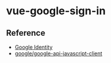 # vue-google-sign-in

## Reference

-   [Google Identity](https://developers.google.com/identity/gsi/web/)
-   [google/google-api-javascript-client](https://github.com/google/google-api-javascript-client)

